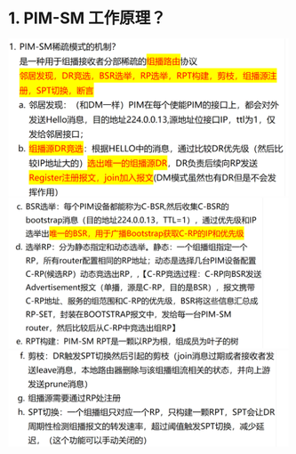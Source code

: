 # 1. PIM-SM 工作原理？

![alt text](images/面试题---PIM-SM基础/image.png)
![alt text](images/面试题---PIM-SM基础/image-1.png)
![alt text](images/面试题---PIM-SM基础/image-2.png)
